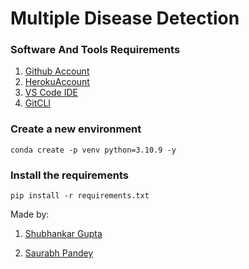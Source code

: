 # Multiple Disease Detection

### Software And Tools Requirements

1. [Github Account](https://github.com)
2. [HerokuAccount](https://www.heroku.com)
3. [VS Code IDE](https://code.visualstudio.com)
4. [GitCLI](https://git-scm.com/book/en/v2/Getting-Started-The-Command-Line)

### Create a new environment

```
conda create -p venv python=3.10.9 -y
```
### Install the requirements

```
pip install -r requirements.txt
```

Made by:

1) [Shubhankar Gupta](https://github.com/Shubhankargupta691)

2) [Saurabh Pandey](https://github.com/saurabhpandey20)
